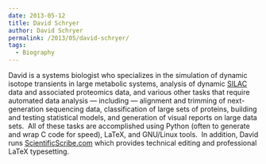 ```yaml
---
date: 2013-05-12
title: David Schryer
author: David Schryer
permalink: /2013/05/david-schryer/
tags:
  - Biography
---
```

David is a systems biologist who specializes in the simulation of dynamic isotope transients in large metabolic systems, analysis of dynamic [SILAC][1] data and associated proteomics data, and various other tasks that require automated data analysis &#8212; including &#8212; alignment and trimming of next-generation sequencing data, classification of large sets of proteins, building and testing statistical models, and generation of visual reports on large data sets.  All of these tasks are accomplished using Python (often to generate and wrap C code for speed), LaTeX, and GNU/Linux tools.  In addition, David runs [ScientificScribe.com][2] which provides technical editing and professional LaTeX typesetting.

 [1]: http://en.wikipedia.org/wiki/Stable_isotope_labeling_by_amino_acids_in_cell_culture
 [2]: http://www.scientificscribe.com
